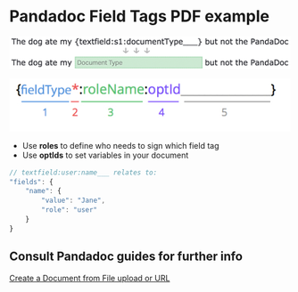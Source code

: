 # Pandadoc Field Tags PDF example

![Field Tags 1](image-1.png)

![Field Tags 2](image.png)

- Use **roles** to define who needs to sign which field tag
- Use **optIds** to set variables in your document

```js
// textfield:user:name___ relates to:
"fields": {
    "name": {
        "value": "Jane",
        "role": "user"
    }
}
```

## Consult Pandadoc guides for further info

[Create a Document from File upload or URL](https://developers.pandadoc.com/docs/create-document-from-file)
